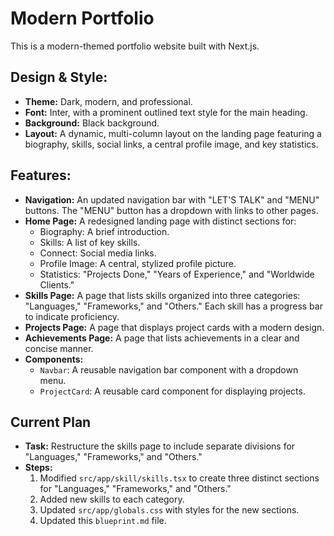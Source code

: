 # Modern Portfolio

This is a modern-themed portfolio website built with Next.js.

## **Design & Style:**

*   **Theme:** Dark, modern, and professional.
*   **Font:** Inter, with a prominent outlined text style for the main heading.
*   **Background:** Black background.
*   **Layout:** A dynamic, multi-column layout on the landing page featuring a biography, skills, social links, a central profile image, and key statistics.

## **Features:**

*   **Navigation:** An updated navigation bar with "LET'S TALK" and "MENU" buttons. The "MENU" button has a dropdown with links to other pages.
*   **Home Page:** A redesigned landing page with distinct sections for:
    *   Biography: A brief introduction.
    *   Skills: A list of key skills.
    *   Connect: Social media links.
    *   Profile Image: A central, stylized profile picture.
    *   Statistics: "Projects Done," "Years of Experience," and "Worldwide Clients."
*   **Skills Page:** A page that lists skills organized into three categories: "Languages," "Frameworks," and "Others." Each skill has a progress bar to indicate proficiency.
*   **Projects Page:** A page that displays project cards with a modern design.
*   **Achievements Page:** A page that lists achievements in a clear and concise manner.
*   **Components:**
    *   `Navbar`: A reusable navigation bar component with a dropdown menu.
    *   `ProjectCard`: A reusable card component for displaying projects.

## **Current Plan**

*   **Task:** Restructure the skills page to include separate divisions for "Languages," "Frameworks," and "Others."
*   **Steps:**
    1.  Modified `src/app/skill/skills.tsx` to create three distinct sections for "Languages," "Frameworks," and "Others."
    2.  Added new skills to each category.
    3.  Updated `src/app/globals.css` with styles for the new sections.
    4.  Updated this `blueprint.md` file.
